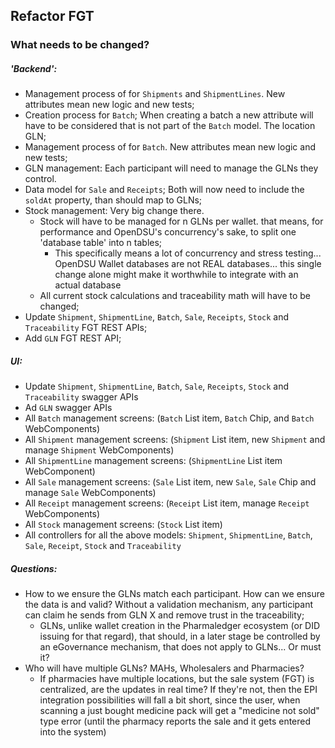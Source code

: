 ## Refactor FGT

### What needs to be changed?

##### 'Backend':
- Management process of for `Shipments` and `ShipmentLines`. New attributes mean new logic and new tests;
- Creation process for `Batch`; When creating a batch a new attribute will have to be considered that is not part of the `Batch` model. The location GLN;
- Management process of for `Batch`. New attributes mean new logic and new tests;
- GLN management: Each participant will need to manage the GLNs they control.
- Data model for `Sale` and `Receipts`; Both will now need to include the `soldAt` property, than should map to GLNs;
- Stock management: Very big change there. 
   - Stock will have to be managed for n GLNs per wallet. that means, for performance and OpenDSU's concurrency's sake, to split one 'database table' into n tables;
     - This specifically means a lot of concurrency and stress testing... OpenDSU Wallet databases are not REAL databases... this single change alone might make it worthwhile to integrate with an actual database
   - All current stock calculations and traceability math will have to be changed;
- Update `Shipment`, `ShipmentLine`, `Batch`, `Sale`, `Receipts`, `Stock` and `Traceability` FGT REST APIs;
- Add `GLN` FGT REST API;


##### UI:
 - Update `Shipment`, `ShipmentLine`, `Batch`, `Sale`, `Receipts`, `Stock` and `Traceability` swagger APIs
 - Ad `GLN` swagger APIs
 - All `Batch` management screens: (`Batch` List item, `Batch` Chip, and `Batch` WebComponents)
 - All `Shipment` management screens: (`Shipment` List item, new `Shipment` and manage `Shipment` WebComponents)
 - All `ShipmentLine` management screens: (`ShipmentLine` List item WebComponent)
 - All `Sale` management screens: (`Sale` List item, new `Sale`, `Sale` Chip and manage `Sale` WebComponents)
 - All `Receipt` management screens: (`Receipt` List item, manage `Receipt` WebComponents)
 - All `Stock` management screens: (`Stock` List item)
 - All controllers for all the above models: `Shipment`, `ShipmentLine`, `Batch`, `Sale`, `Receipt`, `Stock` and `Traceability`


##### Questions:
- How to we ensure the GLNs match each participant. How can we ensure the data is and valid? Without a validation mechanism, any participant can claim he sends from GLN X and remove trust in the traceability;
    - GLNs, unlike wallet creation in the Pharmaledger ecosystem (or DID issuing for that regard), that should, in a later stage be controlled by an eGovernance mechanism, that does not apply to GLNs... Or must it?
- Who will have multiple GLNs? MAHs, Wholesalers and Pharmacies?
    - If pharmacies have multiple locations, but the sale system (FGT) is centralized, are the updates in real time? If they're not, then the EPI integration possibilities will fall a bit short, since the user, when scanning a just bought medicine pack will get a "medicine not sold" type error (until the pharmacy reports the sale and it gets entered into the system)


